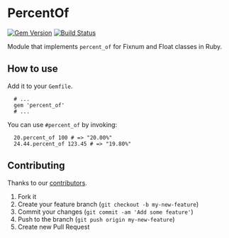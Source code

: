 # PercentOf

[![Gem Version](https://badge.fury.io/rb/percent_of.svg)](http://badge.fury.io/rb/percent_of) [![Build Status](https://travis-ci.org/ducknorris/percent_of.svg?branch=master)](https://travis-ci.org/ducknorris/percent_of)

Module that implements ```percent_of``` for Fixnum and Float classes in Ruby.

## How to use

Add it to your ```Gemfile```.

```
  # ...
  gem 'percent_of'
  # ...
```

You can use ```#percent_of``` by invoking:

```
  20.percent_of 100 # => "20.00%"
  24.44.percent_of 123.45 # => "19.80%"
```

## Contributing

Thanks to our [contributors](https://github.com/ducknorris/percent_of/graphs/contributors).

1. Fork it
2. Create your feature branch (`git checkout -b my-new-feature`)
3. Commit your changes (`git commit -am 'Add some feature'`)
4. Push to the branch (`git push origin my-new-feature`)
5. Create new Pull Request
